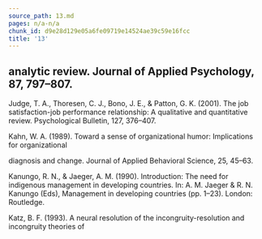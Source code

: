```yaml
---
source_path: 13.md
pages: n/a-n/a
chunk_id: d9e28d129e05a6fe09719e14524ae39c59e16fcc
title: '13'
---
```

## analytic review. Journal of Applied Psychology, 87, 797–807.

Judge, T. A., Thoresen, C. J., Bono, J. E., & Patton, G. K. (2001). The job satisfaction-job performance relationship: A qualitative and quantitative review. Psychological Bulletin, 127, 376–407.

Kahn, W. A. (1989). Toward a sense of organizational humor: Implications for organizational

diagnosis and change. Journal of Applied Behavioral Science, 25, 45–63.

Kanungo, R. N., & Jaeger, A. M. (1990). Introduction: The need for indigenous management in developing countries. In: A. M. Jaeger & R. N. Kanungo (Eds), Management in developing countries (pp. 1–23). London: Routledge.

Katz, B. F. (1993). A neural resolution of the incongruity-resolution and incongruity theories of
